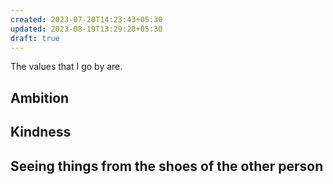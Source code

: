 ```yaml
---
created: 2023-07-20T14:23:43+05:30
updated: 2023-08-19T13:29:28+05:30
draft: true
---
```

The values that I go by are.

## Ambition

## Kindness

## Seeing things from the shoes of the other person

